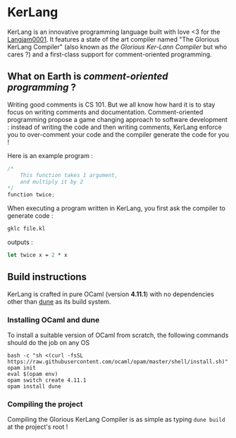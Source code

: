 # KerLang

KerLang is an innovative programming language built with love <3 for the [Langjam0001](https://github.com/langjam/jam0001). It features a state of the art compiler named "The Glorious KerLang Compiler" (also known as *the Glorious Ker-Lann Compiler* but who cares ?) and a first-class support for comment-oriented programming.

## What on Earth is *comment-oriented programming* ?

Writing good comments is CS 101. But we all know how hard it is to stay focus on writing comments and documentation. Comment-oriented programming propose a game changing approach to software development : instead of writing the code and then writing comments, KerLang enforce you to over-comment your code and the compiler generate the code for you !

Here is an example program :

```c
/*
	This function takes 1 argument,
	and multiply it by 2
*/
function twice;
```

When executing a program written in KerLang, you first ask the compiler to generate code :

```ocaml
gklc file.kl
```

outputs : 

```ocaml
let twice x = 2 * x
```

## Build instructions

KerLang is crafted in pure OCaml (version **4.11.1**) with no dependencies other than [dune](https://dune.build) as its build system.

### Installing OCaml and dune

To install a suitable version of OCaml from scratch, the following commands should do the job on any OS

```
bash -c "sh <(curl -fsSL https://raw.githubusercontent.com/ocaml/opam/master/shell/install.sh)"
opam init
eval $(opam env)
opam switch create 4.11.1
opam install dune
```

### Compiling the project

Compiling the Glorious KerLang Compiler is as simple as typing `dune build` at the project's root !


